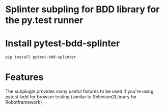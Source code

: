 Splinter subpling for BDD library for the py.test runner
========================================================


Install pytest-bdd-splinter
===========================

	pip install pytest-bdd-splinter


Features
========

The subplugin provides many useful fixtures to be used if you're using pytest-bdd for browser testing
(similar to Selenium2Library for Robotframework)
